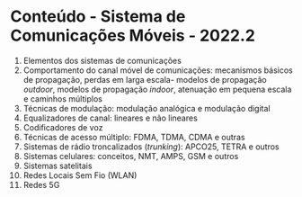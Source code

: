 # Conteúdo - Sistema de Comunicações Móveis - 2022.2

1. Elementos dos sistemas de comunicações
2. Comportamento do canal móvel de comunicações: mecanismos básicos de propagação, perdas em larga escala- modelos de propagação *outdoor*, modelos de propagação *indoor*, atenuação em pequena escala e caminhos múltiplos
3. Técnicas de modulação: modulação analógica e modulação digital
4. Equalizadores de canal: lineares e não lineares
5. Codificadores de voz
6. Técnicas de acesso múltiplo: FDMA, TDMA, CDMA e outras
7. Sistemas de rádio troncalizados (*trunking*): APCO25, TETRA e outros
8. Sistemas celulares: conceitos, NMT, AMPS, GSM e outros
9. Sistemas satelitais
10. Redes Locais Sem Fio (WLAN) 
11. Redes 5G
